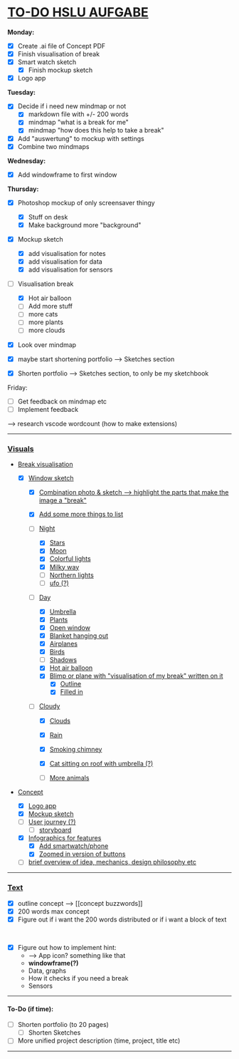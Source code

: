 # <ins>TO-DO HSLU AUFGABE

**Monday:** 
- [x] Create .ai file of Concept PDF 
- [x] Finish visualisation of break
- [x] Smart watch sketch
    - [x] Finish mockup sketch
- [x] Logo app

**Tuesday:**
- [x] Decide if i need new mindmap or not
    - [x] markdown file with +/- 200 words
    - [x] mindmap "what is a break for me"
    - [x] mindmap "how does this help to take a break"

- [x] Add "auswertung" to mockup with settings
- [x] Combine two mindmaps

**Wednesday:**
- [x] Add windowframe to first window

**Thursday:**
- [x] Photoshop mockup of only screensaver thingy
  - [x] Stuff on desk
  - [x] Make background more "background"

- [x] Mockup sketch
  - [x] add visualisation for notes
  - [x] add visualisation for data 
  - [x] add visualisation for sensors

- [ ] Visualisation break
  - [x] Hot air balloon
  - [ ] Add more stuff
  - [ ] more cats
  - [ ] more plants
  - [ ] more clouds

- [x] Look over mindmap

- [x] maybe start shortening portfolio --> Sketches section
- [x] Shorten portfolio --> Sketches section, to only be my sketchbook

Friday: 
- [ ] Get feedback on mindmap etc
- [ ] Implement feedback

--> research vscode wordcount (how to make extensions)
___

### <ins>Visuals

- <ins>Break visualisation
  - [x] Window sketch
    - [x] Combination photo & sketch --> highlight the parts that make the image a "break"

    - [x] Add some more things to list

    - [ ] Night
        - [x] Stars
        - [x] Moon
        - [x] Colorful lights
        - [x] Milky way
        - [ ] Northern lights
        - [ ] ufo (?)

    - [ ] Day
        - [x] Umbrella
        - [x] Plants
        - [x] Open window
        - [x] Blanket hanging out 
        - [x] Airplanes
        - [x] Birds
        - [ ] Shadows
        - [x] Hot air balloon
        - [x] Blimp or plane with "visualisation of my break" written on it
          - [x] Outline
          - [x] Filled in

    - [ ] Cloudy
        - [x] Clouds
        - [x] Rain
        - [x] Smoking chimney
        - [x] Cat sitting on roof with umbrella (?)
        - [ ] More animals


- <ins>Concept
    - [x] Logo app
    - [x] Mockup sketch
    - [ ] User journey (?) 
        - [ ] storyboard
    - [x] Infographics for features 
        - [x] Add smartwatch/phone
        - [x] Zoomed in version of buttons

    - [ ] brief overview of idea, mechanics, design philosophy etc 

___

### <ins> Text
- [x] outline concept --> [[concept buzzwords]]
- [x] 200 words max concept
- [x] Figure out if i want the 200 words distributed or if i want a block of text

<br>

- [x] Figure out how to implement hint:
    - --> App icon? something like that
    - **windowframe(?)**
    - Data, graphs
    - How it checks if you need a break
    - Sensors

___

#### To-Do (if time):
- [ ] Shorten portfolio (to 20 pages)
    - [ ] Shorten Sketches
- [ ] More unified project description (time, project, title etc)
___